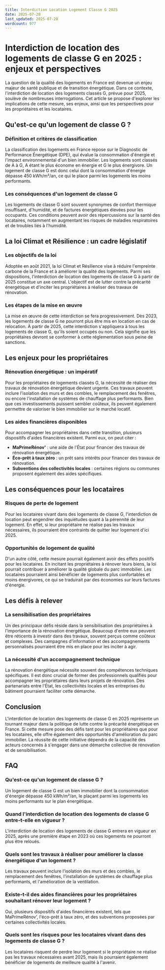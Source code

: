 ```yaml
---
title: Interdiction Location Logement Classe G 2025
date: 2025-07-28
last_updated: 2025-07-28
wordcount: 977
---
```


# Interdiction de location des logements de classe G en 2025 : enjeux et perspectives

La question de la qualité des logements en France est devenue un enjeu majeur de santé publique et de transition énergétique. Dans ce contexte, l'interdiction de location des logements classés G, prévue pour 2025, soulève de nombreuses interrogations. Cet article se propose d'explorer les implications de cette mesure, ses enjeux, ainsi que les perspectives pour les propriétaires et les locataires.

## Qu'est-ce qu'un logement de classe G ?

### Définition et critères de classification

La classification des logements en France repose sur le Diagnostic de Performance Énergétique (DPE), qui évalue la consommation d'énergie et l'impact environnemental d'un bien immobilier. Les logements sont classés de A à G, A étant le plus économe en énergie et G le plus énergivore. Un logement de classe G est donc celui dont la consommation d'énergie dépasse 450 kWh/m²/an, ce qui le place parmi les logements les moins performants.

### Les conséquences d'un logement de classe G

Les logements de classe G sont souvent synonymes de confort thermique insuffisant, d'humidité, et de factures énergétiques élevées pour les occupants. Ces conditions peuvent avoir des répercussions sur la santé des locataires, notamment en augmentant les risques de maladies respiratoires et de troubles liés à l'humidité.

## La loi Climat et Résilience : un cadre législatif

### Les objectifs de la loi

Adoptée en août 2021, la loi Climat et Résilience vise à réduire l'empreinte carbone de la France et à améliorer la qualité des logements. Parmi ses dispositions, l'interdiction de location des logements de classe G à partir de 2025 constitue un axe central. L'objectif est de lutter contre la précarité énergétique et d'inciter les propriétaires à réaliser des travaux de rénovation.

### Les étapes de la mise en œuvre

La mise en œuvre de cette interdiction se fera progressivement. Dès 2023, les logements de classe G ne pourront plus être mis en location en cas de relocation. À partir de 2025, cette interdiction s'appliquera à tous les logements de classe G, qu'ils soient occupés ou non. Cela signifie que les propriétaires devront se conformer à cette réglementation sous peine de sanctions.

## Les enjeux pour les propriétaires

### Rénovation énergétique : un impératif

Pour les propriétaires de logements classés G, la nécessité de réaliser des travaux de rénovation énergétique devient urgente. Ces travaux peuvent inclure l'isolation des murs et des combles, le remplacement des fenêtres, ou encore l'installation de systèmes de chauffage plus performants. Bien que ces investissements puissent sembler coûteux, ils peuvent également permettre de valoriser le bien immobilier sur le marché locatif.

### Les aides financières disponibles

Pour accompagner les propriétaires dans cette transition, plusieurs dispositifs d'aides financières existent. Parmi eux, on peut citer :

- **MaPrimeRénov'** : une aide de l'État pour financer des travaux de rénovation énergétique.
- **Éco-prêt à taux zéro** : un prêt sans intérêts pour financer des travaux de rénovation.
- **Subventions des collectivités locales** : certaines régions ou communes proposent également des aides spécifiques.

## Les conséquences pour les locataires

### Risques de perte de logement

Pour les locataires vivant dans des logements de classe G, l'interdiction de location peut engendrer des inquiétudes quant à la pérennité de leur logement. En effet, si leur propriétaire ne réalise pas les travaux nécessaires, ils pourraient être contraints de quitter leur logement d'ici 2025.

### Opportunités de logement de qualité

D'un autre côté, cette mesure pourrait également avoir des effets positifs pour les locataires. En incitant les propriétaires à rénover leurs biens, la loi pourrait contribuer à améliorer la qualité globale du parc immobilier. Les locataires pourraient ainsi bénéficier de logements plus confortables et moins énergivores, ce qui se traduirait par des économies sur leurs factures d'énergie.

## Les défis à relever

### La sensibilisation des propriétaires

Un des principaux défis réside dans la sensibilisation des propriétaires à l'importance de la rénovation énergétique. Beaucoup d'entre eux peuvent être réticents à investir dans des travaux, souvent perçus comme coûteux et complexes. Des campagnes d'information et des accompagnements personnalisés pourraient être mis en place pour les inciter à agir.

### La nécessité d'un accompagnement technique

La rénovation énergétique nécessite souvent des compétences techniques spécifiques. Il est donc crucial de former des professionnels qualifiés pour accompagner les propriétaires dans leurs projets de rénovation. Des partenariats entre l'État, les collectivités locales et les entreprises du bâtiment pourraient faciliter cette démarche.

## Conclusion

L'interdiction de location des logements de classe G en 2025 représente un tournant majeur dans la politique de lutte contre la précarité énergétique en France. Si cette mesure pose des défis tant pour les propriétaires que pour les locataires, elle offre également des opportunités d'amélioration du parc immobilier. La réussite de cette initiative dépendra de la capacité des acteurs concernés à s'engager dans une démarche collective de rénovation et de sensibilisation.

## FAQ

### Qu'est-ce qu'un logement de classe G ?

Un logement de classe G est un bien immobilier dont la consommation d'énergie dépasse 450 kWh/m²/an, le plaçant parmi les logements les moins performants sur le plan énergétique.

### Quand l'interdiction de location des logements de classe G entre-t-elle en vigueur ?

L'interdiction de location des logements de classe G entrera en vigueur en 2025, après une première étape en 2023 où ces logements ne pourront plus être reloués.

### Quels sont les travaux à réaliser pour améliorer la classe énergétique d'un logement ?

Les travaux peuvent inclure l'isolation des murs et des combles, le remplacement des fenêtres, l'installation de systèmes de chauffage plus performants, et l'amélioration de la ventilation.

### Existe-t-il des aides financières pour les propriétaires souhaitant rénover leur logement ?

Oui, plusieurs dispositifs d'aides financières existent, tels que MaPrimeRénov', l'éco-prêt à taux zéro, et des subventions proposées par certaines collectivités locales.

### Quels sont les risques pour les locataires vivant dans des logements de classe G ?

Les locataires risquent de perdre leur logement si le propriétaire ne réalise pas les travaux nécessaires avant 2025, mais ils pourraient également bénéficier de logements de meilleure qualité à l'avenir.